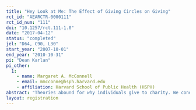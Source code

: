 ```yaml
---
title: "Hey Look at Me: The Effect of Giving Circles on Giving"
rct_id: "AEARCTR-0000111"
rct_id_num: "111"
doi: "10.1257/rct.111-1.0"
date: "2017-04-12"
status: "completed"
jel: "D64, C90, L30"
start_year: "2007-10-01"
end_year: "2010-10-31"
pi: "Dean Karlan"
pi_other:
  1:
    - name: Margaret A. McConnell
    - email: mmcconne@hsph.harvard.edu
    - affiliation: Harvard School of Public Health (HSPH)
abstract: "Theories abound for why individuals give to charity. We conduct a randomized field experiment with a Yale service club and find that the promise of public recognition increases giving. Some may claim that they give when offered public recognition in order to motivate others to give too, rather than for the more obvious expected private gain from increasing one's social standing. To tease apart these two theories, we also conduct a laboratory experiment with undergraduates. Our evidence is not consistent with individuals giving primarily because of a desire to influence the gifts of others. We conclude that social image motivations are a central determinant of giving when gifts are publicly recognized. "
layout: registration
---
```


